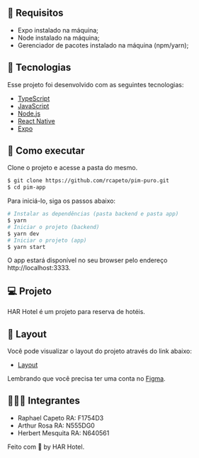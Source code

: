 ## 📜 Requisitos
- Expo instalado na máquina;
- Node instalado na máquina;
- Gerenciador de pacotes instalado na máquina (npm/yarn);

## 🧪 Tecnologias

Esse projeto foi desenvolvido com as seguintes tecnologias:

- [TypeScript](https://www.typescriptlang.org/)
- [JavaScript](https://developer.mozilla.org/pt-BR/docs/Web/JavaScript)
- [Node.js](https://nodejs.org/)
- [React Native](https://facebook.github.io/react-native/)
- [Expo](https://expo.io/)

## 🚀 Como executar

Clone o projeto e acesse a pasta do mesmo.

```bash
$ git clone https://github.com/rcapeto/pim-puro.git
$ cd pim-app
```

Para iniciá-lo, siga os passos abaixo:
```bash
# Instalar as dependências (pasta backend e pasta app)
$ yarn
# Iniciar o projeto (backend)
$ yarn dev
# Iniciar o projeto (app)
$ yarn start
```
O app estará disponível no seu browser pelo endereço http://localhost:3333.

## 💻 Projeto

HAR Hotel é um projeto para reserva de hotéis.

## 🔖 Layout

Você pode visualizar o layout do projeto através do link abaixo:

- [Layout](https://www.figma.com/file/wPoXn7fP5P75eqEQu2qvpr/Hotel-Website-Design-(Community)?node-id=0%3A1) 

Lembrando que você precisa ter uma conta no [Figma](http://figma.com/).

## 👨🏻‍💻 Integrantes
- Raphael Capeto RA: F1754D3
- Arthur Rosa RA: N555DG0
- Herbert Mesquita RA: N640561

Feito com 💜 by HAR Hotel.